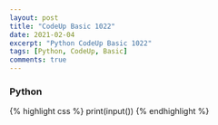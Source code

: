 ```yaml
---
layout: post
title: "CodeUp Basic 1022"
date: 2021-02-04
excerpt: "Python CodeUp Basic 1022"
tags: [Python, CodeUp, Basic]
comments: true
---
```


### Python
{% highlight css %}
print(input())
{% endhighlight %}